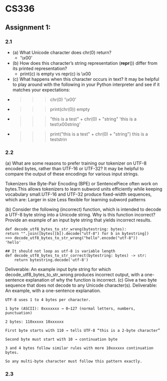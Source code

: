 # CS336

## Assignment 1:


### 2.1

 - (a) What Unicode character does chr(0) return?
   - '\x00'
 - (b) How does this character’s string representation (__repr__()) differ from its printed representation?
   - print(c) is empty vs repr(c) is \\x00
 - (c) What happens when this character occurs in text? It may be helpful to play around with the
following in your Python interpreter and see if it matches your expectations:
  - >>> chr(0) '\x00'
  - >>> print(chr(0)) empty
  - >>> "this is a test" + chr(0) + "string" 'this is a test\x00string'
  - >>> print("this is a test" + chr(0) + "string") this is a teststrin

### 2.2

(a) What are some reasons to prefer training our tokenizer on UTF-8 encoded bytes, rather than
UTF-16 or UTF-32? It may be helpful to compare the output of these encodings for various
input strings.

Tokenizers like Byte-Pair Encoding (BPE) or SentencePiece often work on bytes.This allows tokenizers to learn subword units efficiently while keeping vocabulary small.UTF-16 and UTF-32 produce fixed-width sequences, which are: Larger in size Less flexible for learning subword patterns


(b) Consider the following (incorrect) function, which is intended to decode a UTF-8 byte string into
a Unicode string. Why is this function incorrect? Provide an example of an input byte string
that yields incorrect results.
```
def decode_utf8_bytes_to_str_wrong(bytestring: bytes):
return "".join([bytes([b]).decode("utf-8") for b in bytestring])
>>> decode_utf8_bytes_to_str_wrong("hello".encode("utf-8"))
'hello'
```

```
## It should not loop as utf-8 is variable length
def decode_utf8_bytes_to_str_correct(bytestring: bytes) -> str:
    return bytestring.decode('utf-8')
```

Deliverable: An example input byte string for which decode_utf8_bytes_to_str_wrong produces incorrect output, with a one-sentence explanation of why the function is incorrect.
(c) Give a two byte sequence that does not decode to any Unicode character(s).
Deliverable: An example, with a one-sentence explanation.

```
UTF-8 uses 1 to 4 bytes per character.

1 byte (ASCII): 0xxxxxxx → 0–127 (normal letters, numbers, punctuation)

2 bytes: 110xxxxx 10xxxxxx

First byte starts with 110 → tells UTF-8 “this is a 2-byte character”

Second byte must start with 10 → continuation byte

3 and 4 bytes follow similar rules with more 10xxxxxx continuation bytes.

So any multi-byte character must follow this pattern exactly.
```

### 2.3
